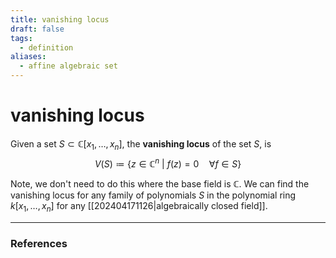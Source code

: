 ```yaml
---
title: vanishing locus
draft: false
tags:
  - definition
aliases:
  - affine algebraic set
---
```

# vanishing locus
Given a set $S \subset \mathbb{C}[x_1, \dots, x_n]$, the **vanishing locus** of the set $S$, is 
$$
V(S)\coloneqq \{z \in \mathbb{C}^n \ \big| \ f(z) = 0 \quad \forall f \in S\}
$$

Note, we don't need to do this where the base field is $\mathbb{C}$. 
We can find the vanishing locus for any family of polynomials $S$ in the polynomial ring $k[x_1, \dots, x_n]$ for any [[202404171126|algebraically closed field]]. 

---
### References
